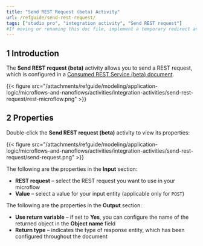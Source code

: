 ```yaml
---
title: "Send REST Request (beta) Activity"
url: /refguide/send-rest-request/
tags: ["studio pro", "integration activity", "Send REST request"]
#If moving or renaming this doc file, implement a temporary redirect and let the respective team know they should update the URL in the product. See Mapping to Products for more details.
---
```


## 1 Introduction

The **Send REST request (beta)** activity allows you to send a REST request, which is configured in a [Consumed REST Service (beta) document]( /refguide/consumed-rest-services-beta/).

{{< figure src="/attachments/refguide/modeling/application-logic/microflows-and-nanoflows/activities/integration-activities/send-rest-request/rest-microflow.png" >}}

## 2 Properties 

Double-click the **Send REST request (beta)** activity to view its properties:

{{< figure src="/attachments/refguide/modeling/application-logic/microflows-and-nanoflows/activities/integration-activities/send-rest-request/send-request.png" >}}

The following are the properties in the **Input** section:

* **REST request** – select the REST request you want to use in your microflow
* **Value** – select a value for your input entity (applicable only for `POST`)

The following are the properties in the **Output** section:

* **Use return variable** – if set to **Yes**, you can configure the name of the returned object in the **Object name** field 
* **Return type** – indicates the type of response entity, which has been configured throughout the document 
